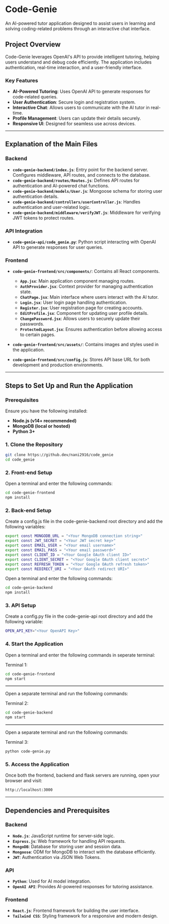 
# **Code-Genie**  
An AI-powered tutor application designed to assist users in learning and solving coding-related problems through an interactive chat interface.

## **Project Overview**  
Code-Genie leverages OpenAI's API to provide intelligent tutoring, helping users understand and debug code efficiently. The application includes authentication, real-time interaction, and a user-friendly interface.

### **Key Features**  
- **AI-Powered Tutoring**: Uses OpenAI API to generate responses for code-related queries.  
- **User Authentication**: Secure login and registration system.  
- **Interactive Chat**: Allows users to communicate with the AI tutor in real-time.  
- **Profile Management**: Users can update their details securely.  
- **Responsive UI**: Designed for seamless use across devices.  

---

## **Explanation of the Main Files**  

### **Backend**  
- **`code-genie-backend/index.js`**: Entry point for the backend server. Configures middleware, API routes, and connects to the database.  
- **`code-genie-backend/routes/Routes.js`**: Defines API routes for authentication and AI-powered chat functions.  
- **`code-genie-backend/models/User.js`**: Mongoose schema for storing user authentication details.  
- **`code-genie-backend/controllers/userController.js`**: Handles authentication and user-related logic.  
- **`code-genie-backend/middleware/verifyJWT.js`**: Middleware for verifying JWT tokens to protect routes.  

### **API Integration**  
- **`code-genie-api/code_genie.py`**: Python script interacting with OpenAI API to generate responses for user queries.  

### **Frontend**  
- **`code-genie-frontend/src/components/`**: Contains all React components.  
  - **`App.jsx`**: Main application component managing routes.  
  - **`AuthProvider.jsx`**: Context provider for managing authentication state.  
  - **`ChatPage.jsx`**: Main interface where users interact with the AI tutor.  
  - **`Login.jsx`**: User login page handling authentication.  
  - **`Register.jsx`**: User registration page for creating accounts.  
  - **`EditProfile.jsx`**: Component for updating user profile details.  
  - **`ChangePassword.jsx`**: Allows users to securely update their passwords.  
  - **`ProtectedLayout.jsx`**: Ensures authentication before allowing access to certain pages.  

- **`code-genie-frontend/src/assets/`**: Contains images and styles used in the application.  
- **`code-genie-frontend/src/config.js`**: Stores API base URL for both development and production environments.  

---

## **Steps to Set Up and Run the Application**  

### **Prerequisites**  
Ensure you have the following installed:  
- **Node.js (v14+ recommended)**  
- **MongoDB (local or hosted)**  
- **Python 3+**  

### **1. Clone the Repository**  
```sh
git clone https://github.dev/nani2916/code_genie
cd code_genie
```

### **2. Front-end Setup**  
Open a terminal and enter the following commands:


```sh
cd code-genie-frontend
npm install
```

### **2. Back-end Setup**  
Create a config.js file in the code-genie-backend root directory and add the following variables:

```sh
export const MONGODB_URL = "<Your MongoDB connection string>"
export const JWT_SECRET = "<Your JWT secret key>"
export const EMAIL_USER = "<Your email username>"
export const EMAIL_PASS = "<Your email password>"
export const CLIENT_ID = "<Your Google OAuth client ID>"
export const CLIENT_SECRET = "<Your Google OAuth client secret>"
export const REFRESH_TOKEN = "<Your Google OAuth refresh token>"
export const REDIRECT_URI = "<Your OAuth redirect URI>"

```

Open a terminal and enter the following commands:

```sh
cd code-genie-backend
npm install
```


### **3. API Setup**  
Create a config.py file in the code-genie-api root directory and add the following variable:

```sh
OPEN_API_KEY="<Your OpenAPI Key>"
```

### 4. Start the Application

Open a terminal and enter the following commands in seperate terminal:

Terminal 1:

```sh
cd code-genie-frontend
npm start
```

<hr style="border: 0.5px solid #ccc;">

Open a separate terminal and run the following commands:

Terminal 2:

```sh
cd code-genie-backend
npm start
```

<hr style="border: 0.5px solid #ccc;">

Open a separate terminal and run the following commands:

Terminal 3:

```sh
python code-genie.py
```

### 5. Access the Application
Once both the frontend, backend and flask servers are running, open your browser and visit:

```sh
http://localhost:3000
```
---

## **Dependencies and Prerequisites**

### **Backend**
- **`Node.js`**: JavaScript runtime for server-side logic.
- **`Express.js`**: Web framework for handling API requests.
- **`MongoDB`**: Database for storing user and session data.
- **`Mongoose`**: ODM for MongoDB to interact with the database efficiently.
- **`JWT`**: Authentication via JSON Web Tokens.

### **API**
- **`Python`**: Used for AI model integration.
- **`OpenAI API`**: Provides AI-powered responses for tutoring assistance.

### **Frontend**
- **`React.js`**: Frontend framework for building the user interface.
- **`Tailwind CSS`**: Styling framework for a responsive and modern design.



